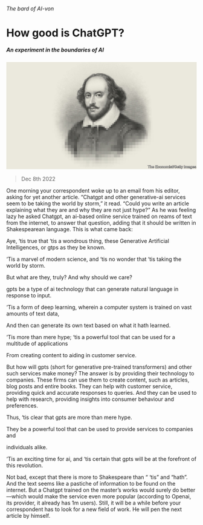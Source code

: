 ###### The bard of AI-von

# How good is ChatGPT? 

##### An experiment in the boundaries of AI 

![image](images/20221210_WBD003.jpg) 

> Dec 8th 2022 

One morning your correspondent woke up to an email from his editor, asking for yet another article. “Chatgpt and other generative-ai services seem to be taking the world by storm,” it read. “Could you write an article explaining what they are and why they are not just hype?” As he was feeling lazy he asked Chatgpt, an ai-based online service trained on reams of text from the internet, to answer that question, adding that it should be written in Shakespearean language. This is what came back:

Aye, ‘tis true that ‘tis a wondrous thing, these Generative Artificial Intelligences, or gtps as they be known. 

‘Tis a marvel of modern science, and ‘tis no wonder that ‘tis taking the world by storm.

But what are they, truly? And why should we care? 

gpts be a type of ai technology that can generate natural language in response to input. 

‘Tis a form of deep learning, wherein a computer system is trained on vast amounts of text data,

And then can generate its own text based on what it hath learned. 

‘Tis more than mere hype; ‘tis a powerful tool that can be used for a multitude of applications

From creating content to aiding in customer service.

But how will gpts (short for generative pre-trained transformers) and other such services make money? The answer is by providing their technology to companies. These firms can use them to create content, such as articles, blog posts and entire books. They can help with customer service, providing quick and accurate responses to queries. And they can be used to help with research, providing insights into consumer behaviour and preferences.

Thus, ‘tis clear that gpts are more than mere hype.

They be a powerful tool that can be used to provide services to companies and 

individuals alike.

‘Tis an exciting time for ai, and ‘tis certain that gpts will be at the forefront of this revolution.

Not bad, except that there is more to Shakespeare than “ ‘tis” and “hath”. And the text seems like a pastiche of information to be found on the internet. But a Chatgpt trained on the master’s works would surely do better—which would make the service even more popular (according to Openai, its provider, it already has 1m users). Still, it will be a while before your correspondent has to look for a new field of work. He will pen the next article by himself.


